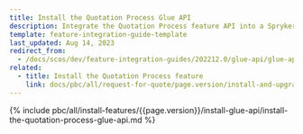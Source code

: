 ```yaml
---
title: Install the Quotation Process Glue API
description: Integrate the Quotation Process feature API into a Spryker project
template: feature-integration-guide-template
last_updated: Aug 14, 2023
redirect_from:
  - /docs/scos/dev/feature-integration-guides/202212.0/glue-api/glue-api-quotation-process-feature-integration.html
related:
  - title: Install the Quotation Process feature
    link: docs/pbc/all/request-for-quote/page.version/install-and-upgrade/install-features/install-the-quotation-process-feature.html
---
```


{% include pbc/all/install-features/{{page.version}}/install-glue-api/install-the-quotation-process-glue-api.md %} <!-- To edit, see /_includes/pbc/all/install-features/202212.0/install-glue-api/install-the-quotation-process-glue-api.md -->
